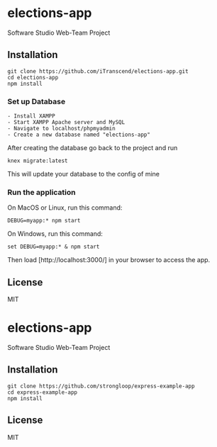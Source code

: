 # elections-app

Software Studio Web-Team Project

## Installation

    git clone https://github.com/iTranscend/elections-app.git
    cd elections-app
    npm install

### Set up Database

    - Install XAMPP
    - Start XAMPP Apache server and MySQL
    - Navigate to localhost/phpmyadmin
    - Create a new database named "elections-app"

After creating the database go back to the project and run

    knex migrate:latest

This will update your database to the config of mine

### Run the application

On MacOS or Linux, run this command:

    DEBUG=myapp:* npm start

On Windows, run this command:

    set DEBUG=myapp:* & npm start

Then load [http://localhost:3000/] in your browser to access the app.

## License

MIT

# elections-app

Software Studio Web-Team Project

## Installation

    git clone https://github.com/strongloop/express-example-app
    cd express-example-app
    npm install

## License

MIT
